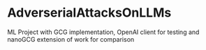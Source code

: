 # AdverserialAttacksOnLLMs
ML Project with GCG implementation, OpenAI client for testing and nanoGCG extension of work for comparison
